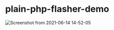 # plain-php-flasher-demo

![Screenshot from 2021-06-14 14-52-05](https://user-images.githubusercontent.com/10859693/121914982-0ff9fe00-cd33-11eb-857e-5fb45ac1f464.png)
